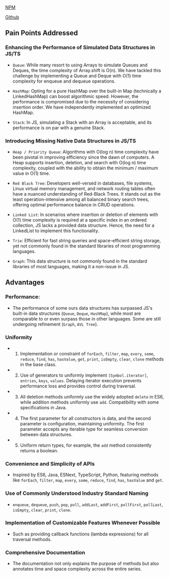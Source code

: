 
[NPM](https://www.npmjs.com/package/data-structure-typed)

[Github](https://github.com/zrwusa/data-structure-typed)

## Pain Points Addressed

### Enhancing the Performance of Simulated Data Structures in JS/TS

- `Queue`: While many resort to using Arrays to simulate Queues and Deques, the time complexity of Array.shift is O(n). We have tackled this challenge by implementing a Queue and Deque with O(1) time complexity for enqueue and dequeue operations.

- `HashMap`: Opting for a pure HashMap over the built-in Map (technically a LinkedHashMap) can boost algorithmic speed. However, the performance is compromised due to the necessity of considering insertion order. We have independently implemented an optimized HashMap.

- `Stack`: In JS, simulating a Stack with an Array is acceptable, and its performance is on par with a genuine Stack.

### Introducing Missing Native Data Structures in JS/TS

- `Heap / Priority Queue`: Algorithms with O(log n) time complexity have been pivotal in improving efficiency since the dawn of computers. A Heap supports insertion, deletion, and search with O(log n) time complexity, coupled with the ability to obtain the minimum / maximum value in O(1) time.

- `Red Black Tree`: Developers well-versed in databases, file systems, Linux virtual memory management, and network routing tables often have a nuanced understanding of Red-Black Trees. It stands out as the least operation-intensive among all balanced binary search trees, offering optimal performance balance in CRUD operations.

- `Linked List`: In scenarios where insertion or deletion of elements with O(1) time complexity is required at a specific index in an ordered collection, JS lacks a provided data structure. Hence, the need for a LinkedList to implement this functionality.

- `Trie`: Efficient for fast string queries and space-efficient string storage, yet not commonly found in the standard libraries of most programming languages.

- `Graph`: This data structure is not commonly found in the standard libraries of most languages, making it a non-issue in JS.

## Advantages

### Performance:

- The performance of some ours data structures has surpassed JS's built-in data structures (`Queue`, `Deque`, `HashMap`), while most are comparable to or even surpass those in other languages. Some are still undergoing refinement (`Graph`, `AVL Tree`).

### Uniformity

- 1. Implementation or constraint of `forEach`, `filter`, `map`, `every`, `some`, `reduce`, `find`, `has`, `hasValue`, `get`, `print`, `isEmpty`, `clear`, `clone` methods in the base class.
- 2. Use of generators to uniformly implement `[Symbol.iterator]`, `entries`, `keys`, `values`. Delaying iterator execution prevents performance loss and provides control during traversal.
- 3. All deletion methods uniformly use the widely adopted `delete` in ES6, while addition methods uniformly use `add`. Compatibility with some specifications in Java.
- 4. The first parameter for all constructors is data, and the second parameter is configuration, maintaining uniformity. The first parameter accepts any iterable type for seamless conversion between data structures.
- 5. Uniform return types, for example, the `add` method consistently returns a boolean.

### Convenience and Simplicity of APIs

- Inspired by ES6, Java, ESNext, TypeScript, Python, featuring methods like `forEach`, `filter`, `map`, `every`, `some`, `reduce`, `find`, `has`, `hasValue` and `get`.

### Use of Commonly Understood Industry Standard Naming

- `enqueue`, `dequeue`, `push`, `pop`, `poll`, `addLast`, `addFirst`, `pollFirst`, `pollLast`, `isEmpty`, `clear`, `print`, `clone`.

### Implementation of Customizable Features Whenever Possible

- Such as providing callback functions (lambda expressions) for all traversal methods.

### Comprehensive Documentation

- The documentation not only explains the purpose of methods but also annotates time and space complexity across the entire series.
